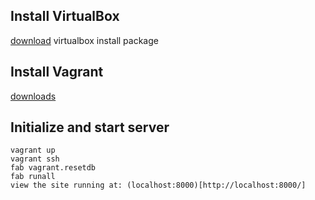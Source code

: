 ## Install VirtualBox

[download](https://www.virtualbox.org/wiki/Downloads) virtualbox
install package

## Install Vagrant

[downloads](http://downloads.vagrantup.com/)

## Initialize and start server
```
vagrant up
vagrant ssh
fab vagrant.resetdb
fab runall
view the site running at: (localhost:8000)[http://localhost:8000/]
```